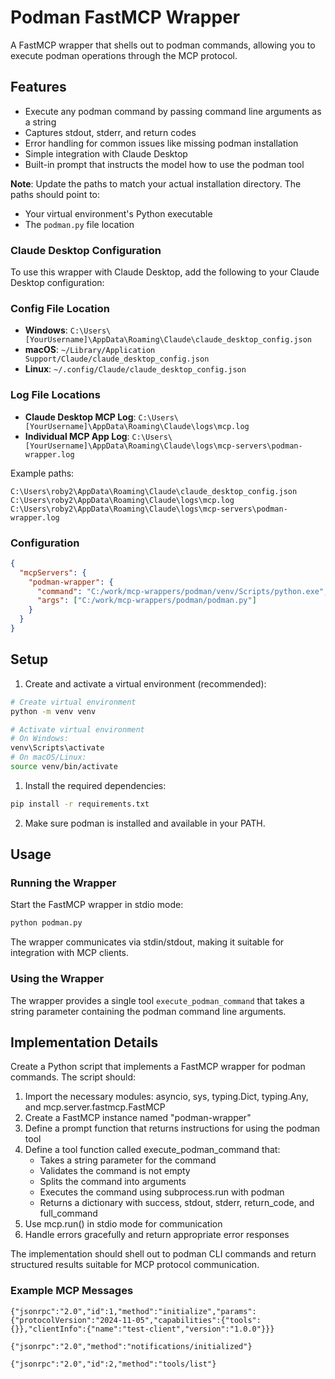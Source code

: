 # Podman FastMCP Wrapper

A FastMCP wrapper that shells out to podman commands, allowing you to execute podman operations through the MCP protocol.

## Features

- Execute any podman command by passing command line arguments as a string
- Captures stdout, stderr, and return codes
- Error handling for common issues like missing podman installation
- Simple integration with Claude Desktop
- Built-in prompt that instructs the model how to use the podman tool

**Note**: Update the paths to match your actual installation directory. The paths should point to:
- Your virtual environment's Python executable
- The `podman.py` file location

### Claude Desktop Configuration

To use this wrapper with Claude Desktop, add the following to your Claude Desktop configuration:

### Config File Location
- **Windows**: `C:\Users\[YourUsername]\AppData\Roaming\Claude\claude_desktop_config.json`
- **macOS**: `~/Library/Application Support/Claude/claude_desktop_config.json`
- **Linux**: `~/.config/Claude/claude_desktop_config.json`

### Log File Locations
- **Claude Desktop MCP Log**: `C:\Users\[YourUsername]\AppData\Roaming\Claude\logs\mcp.log`
- **Individual MCP App Log**: `C:\Users\[YourUsername]\AppData\Roaming\Claude\logs\mcp-servers\podman-wrapper.log`

Example paths:
```
C:\Users\roby2\AppData\Roaming\Claude\claude_desktop_config.json
C:\Users\roby2\AppData\Roaming\Claude\logs\mcp.log
C:\Users\roby2\AppData\Roaming\Claude\logs\mcp-servers\podman-wrapper.log
```

### Configuration
```json
{
  "mcpServers": {
    "podman-wrapper": {
      "command": "C:/work/mcp-wrappers/podman/venv/Scripts/python.exe",
      "args": ["C:/work/mcp-wrappers/podman/podman.py"]
    }
  }
}
```

## Setup

1. Create and activate a virtual environment (recommended):
```bash
# Create virtual environment
python -m venv venv

# Activate virtual environment
# On Windows:
venv\Scripts\activate
# On macOS/Linux:
source venv/bin/activate
```

1. Install the required dependencies:
```bash
pip install -r requirements.txt
```

2. Make sure podman is installed and available in your PATH.

## Usage

### Running the Wrapper

Start the FastMCP wrapper in stdio mode:

```bash
python podman.py
```

The wrapper communicates via stdin/stdout, making it suitable for integration with MCP clients.

### Using the Wrapper

The wrapper provides a single tool `execute_podman_command` that takes a string parameter containing the podman command line arguments.

## Implementation Details

Create a Python script that implements a FastMCP wrapper for podman commands. The script should:
1. Import the necessary modules: asyncio, sys, typing.Dict, typing.Any, and mcp.server.fastmcp.FastMCP
2. Create a FastMCP instance named "podman-wrapper"
3. Define a prompt function that returns instructions for using the podman tool
4. Define a tool function called execute_podman_command that:
   - Takes a string parameter for the command
   - Validates the command is not empty
   - Splits the command into arguments
   - Executes the command using subprocess.run with podman
   - Returns a dictionary with success, stdout, stderr, return_code, and full_command
5. Use mcp.run() in stdio mode for communication
6. Handle errors gracefully and return appropriate error responses

The implementation should shell out to podman CLI commands and return structured results suitable for MCP protocol communication.

### Example MCP Messages

```
{"jsonrpc":"2.0","id":1,"method":"initialize","params":{"protocolVersion":"2024-11-05","capabilities":{"tools":{}},"clientInfo":{"name":"test-client","version":"1.0.0"}}}

{"jsonrpc":"2.0","method":"notifications/initialized"}

{"jsonrpc":"2.0","id":2,"method":"tools/list"}
```
